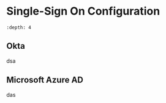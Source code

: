 # Single-Sign On Configuration
```{contents} Contents
:depth: 4
```

## Okta
dsa

## Microsoft Azure AD
das
